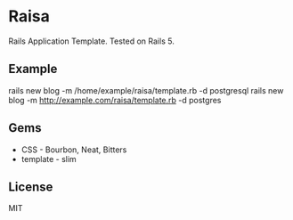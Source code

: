 # Raisa

Rails Application Template. Tested on Rails 5.

## Example
rails new blog -m /home/example/raisa/template.rb -d postgresql
rails new blog -m http://example.com/raisa/template.rb -d postgres

## Gems
* CSS - Bourbon, Neat, Bitters
* template - slim

## License
MIT
